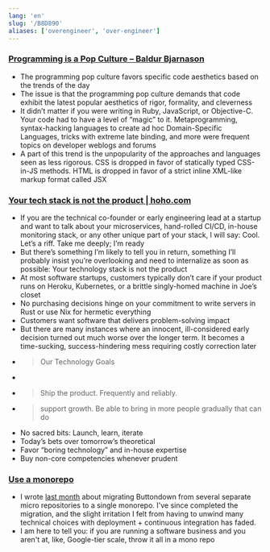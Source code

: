 ```yaml
---
lang: 'en'
slug: '/B8D890'
aliases: ['overengineer', 'over-engineer']
---
```


### [Programming is a Pop Culture – Baldur Bjarnason](https://www.baldurbjarnason.com/2022/programming-is-a-pop-culture/)

- The programming pop culture favors specific code aesthetics based on the trends of the day
- The issue is that the programming pop culture demands that code exhibit the latest popular aesthetics of rigor, formality, and cleverness
- It didn’t matter if you were writing in Ruby, JavaScript, or Objective-C. Your code had to have a level of “magic” to it. Metaprogramming, syntax-hacking languages to create ad hoc Domain-Specific Languages, tricks with extreme late binding, and more were frequent topics on developer weblogs and forums
- A part of this trend is the unpopularity of the approaches and languages seen as less rigorous. CSS is dropped in favor of statically typed CSS-in-JS methods. HTML is dropped in favor of a strict inline XML-like markup format called JSX

### [Your tech stack is not the product | hoho.com](https://hoho.com/posts/your-stack-is-not-the-product/)

- If you are the technical co-founder or early engineering lead at a startup and want to talk about your microservices, hand-rolled CI/CD, in-house monitoring stack, or any other unique part of your stack, I will say: Cool. Let’s a riff. Take me deeply; I’m ready
- But there’s something I’m likely to tell you in return, something I’ll probably insist you’re overlooking and need to internalize as soon as possible: Your technology stack is not the product
- At most software startups, customers typically don’t care if your product runs on Heroku, Kubernetes, or a brittle singly-homed machine in Joe’s closet
- No purchasing decisions hinge on your commitment to write servers in Rust or use Nix for hermetic everything
- Customers want software that delivers problem-solving impact
- But there are many instances where an innocent, ill-considered early decision turned out much worse over the longer term. It becomes a time-sucking, success-hindering mess requiring costly correction later
- > Our Technology Goals
- >
- > Ship the product. Frequently and reliably.
- > support growth. Be able to bring in more people gradually that can do
- No sacred bits: Launch, learn, iterate
- Today’s bets over tomorrow’s theoretical
- Favor “boring technology” and in-house expertise
- Buy non-core competencies whenever prudent

### [Use a monorepo](https://buttondown.email/blog/just-use-a-monorepo)

- I wrote [last month](https://buttondown.email/blog/on-monorepos) about migrating Buttondown from several separate micro repositories to a single monorepo. I've since completed the migration, and the slight irritation I felt from having to unwind many technical choices with deployment + continuous integration has faded.
- I am here to tell you: if you are running a software business and you aren't at, like, Google-tier scale, throw it all in a mono repo
